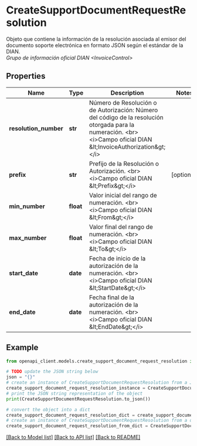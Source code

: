 # CreateSupportDocumentRequestResolution

Objeto que contiene la información de la resolución asociada al emisor del documento soporte electrónica en formato JSON según el estándar de la DIAN. <br><i>Grupo de información oficial DIAN &lt;InvoiceControl&gt;</i>

## Properties

Name | Type | Description | Notes
------------ | ------------- | ------------- | -------------
**resolution_number** | **str** | Número de Resolución o de Autorización: Número del código de la resolución otorgada para la numeración. &lt;br&gt;&lt;i&gt;Campo oficial DIAN &amp;lt;InvoiceAuthorization&amp;gt;&lt;/i&gt; | 
**prefix** | **str** | Prefijo de la Resolución o Autorización. &lt;br&gt;&lt;i&gt;Campo oficial DIAN &amp;lt;Prefix&amp;gt;&lt;/i&gt; | [optional] 
**min_number** | **float** | Valor inicial del rango de numeración. &lt;br&gt;&lt;i&gt;Campo oficial DIAN &amp;lt;From&amp;gt;&lt;/i&gt; | 
**max_number** | **float** | Valor final del rango de numeración. &lt;br&gt;&lt;i&gt;Campo oficial DIAN &amp;lt;To&amp;gt;&lt;/i&gt; | 
**start_date** | **date** | Fecha de inicio de la autorización de la numeración. &lt;br&gt;&lt;i&gt;Campo oficial DIAN &amp;lt;StartDate&amp;gt;&lt;/i&gt; | 
**end_date** | **date** | Fecha final de la autorización de la numeración. &lt;br&gt;&lt;i&gt;Campo oficial DIAN &amp;lt;EndDate&amp;gt;&lt;/i&gt; | 

## Example

```python
from openapi_client.models.create_support_document_request_resolution import CreateSupportDocumentRequestResolution

# TODO update the JSON string below
json = "{}"
# create an instance of CreateSupportDocumentRequestResolution from a JSON string
create_support_document_request_resolution_instance = CreateSupportDocumentRequestResolution.from_json(json)
# print the JSON string representation of the object
print(CreateSupportDocumentRequestResolution.to_json())

# convert the object into a dict
create_support_document_request_resolution_dict = create_support_document_request_resolution_instance.to_dict()
# create an instance of CreateSupportDocumentRequestResolution from a dict
create_support_document_request_resolution_from_dict = CreateSupportDocumentRequestResolution.from_dict(create_support_document_request_resolution_dict)
```
[[Back to Model list]](../README.md#documentation-for-models) [[Back to API list]](../README.md#documentation-for-api-endpoints) [[Back to README]](../README.md)


